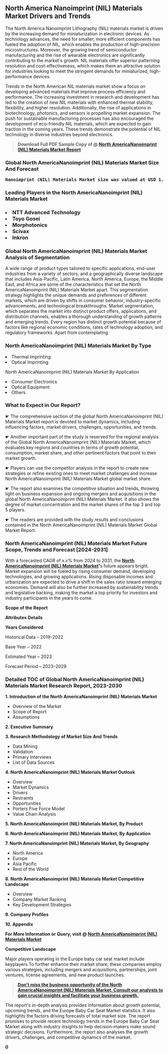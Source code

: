 <p> <h2>North America Nanoimprint (NIL) Materials Market Drivers and Trends</h2><p>The North America Nanoimprint Lithography (NIL) materials market is driven by the increasing demand for miniaturization in electronic devices. As technology advances, the need for smaller, more efficient components has fueled the adoption of NIL, which enables the production of high-precision microstructures. Moreover, the growing trend of semiconductor manufacturing and the rise of wearable electronics are significantly contributing to the market's growth. NIL materials offer superior patterning resolution and cost-effectiveness, which makes them an attractive solution for industries looking to meet the stringent demands for miniaturized, high-performance devices.</p><p>Trends in the North American NIL materials market show a focus on developing advanced materials that improve process efficiency and performance. The increasing investment in research and development has led to the creation of new NIL materials with enhanced thermal stability, flexibility, and higher resolution. Additionally, the rise of applications in biotechnology, photonics, and sensors is propelling market expansion. The push for sustainable manufacturing processes has also encouraged the development of eco-friendly NIL materials, which are expected to gain traction in the coming years. These trends demonstrate the potential of NIL technology in diverse industries beyond electronics.</p></p><blockquote id="" class=""><strong>Download Full PDF Sample Copy of @&nbsp;<a href="https://www.verifiedmarketreports.com/download-sample/?rid=405404&utm_source=GitHub-Jan&utm_medium=251" target="_blank">North AmericaNanoimprint (NIL) Materials Market Report</a>&nbsp;&nbsp;</strong></blockquote><h3 id="" class=""><strong>Global&nbsp;North AmericaNanoimprint (NIL) Materials Market Size And Forecast</strong></h3><pre class="reader-text-block__code-block"><strong>Nanoimprint (NIL) Materials Market size was valued at USD 1.25 Billion in 2022 and is projected to reach USD 2.50 Billion by 2030, growing at a CAGR of 10.0% from 2024 to 2030.</strong></pre><h3 id="" class="">Leading Players in the&nbsp;North AmericaNanoimprint (NIL) Materials Market</h3><h3 class=""></Li><Li>NTT Advanced Technology</Li><Li> Toyo Gosei</Li><Li> Morphotonics</Li><Li> Scivax</Li><Li> Inkron</h3><h3 id="" class="">Global&nbsp;North AmericaNanoimprint (NIL) Materials Market Analysis of Segmentation</h3><p id="" class="">A wide range of product types tailored to specific applications, end-user industries from a variety of sectors, and a geographically diverse landscape that includes Asia-Pacific, Latin America, North America, Europe, the Middle East, and Africa are some of the characteristics that set the North AmericaNanoimprint (NIL) Materials Market apart. This segmentation strategy highlights the unique demands and preferences of different markets, which are driven by shifts in consumer behavior, industry-specific advancements, and technological breakthroughs. Market segmentation, which separates the market into distinct product offers, applications, and distribution channels, enables a thorough understanding of growth patterns and emerging trends. Every region has distinct growth potential because of factors like regional economic conditions, rates of technology adoption, and regulatory frameworks. Apart from contemplating</p><h3 id="" class="">North AmericaNanoimprint (NIL) Materials Market&nbsp;By Type</h3><p></Li><Li>Thermal Imprinting</Li><Li> Optical Imprinting</p><div class="" data-test-id=""><p>North AmericaNanoimprint (NIL) Materials Market&nbsp;By Application</p></div><p class=""></Li><Li>Consumer Electronics</Li><Li> Optical Equipment</Li><Li> Others</p><div class="" data-test-id=""><h3><span class="">What to Expect in Our Report?</span></h3></div><div class="" data-test-id=""><p><span class="">☛ The comprehensive section of the global North AmericaNanoimprint (NIL) Materials Market report is devoted to market dynamics, including influencing factors, market drivers, challenges, opportunities, and trends.</span></p></div><div class="" data-test-id=""><p><span class="">☛ Another important part of the study is reserved for the regional analysis of the Global North AmericaNanoimprint (NIL) Materials Market, which evaluates key regions and countries in terms of growth potential, consumption, market share, and other pertinent factors that point to their market growth.</span></p></div><div class="" data-test-id=""><p><span class="">☛ Players can use the competitor analysis in the report to create new strategies or refine existing ones to meet market challenges and increase North AmericaNanoimprint (NIL) Materials Market global market share.</span></p></div><div class="" data-test-id=""><p><span class="">☛ The report also examines the competitive situation and trends, throwing light on business expansion and ongoing mergers and acquisitions in the global North AmericaNanoimprint (NIL) Materials Market. It also shows the degree of market concentration and the market shares of the top 3 and top 5 players.</span></p></div><div class="" data-test-id=""><p><span class="">☛ The readers are provided with the study results and conclusions contained in the North AmericaNanoimprint (NIL) Materials Market Global Market Report.</span></p></div><div class="" data-test-id=""><h3><span class="">North AmericaNanoimprint (NIL) Materials Market Future Scope, Trends and Forecast [2024-2031]</span></h3></div><div class="" data-test-id=""><p><span class="">With a forecasted CAGR of x.x% from 2024 to 2031, the <strong><a href="https://www.verifiedmarketreports.com/download-sample/?rid=405404&utm_source=GitHub-Jan&utm_medium=251" target="_blank">North AmericaNanoimprint (NIL) Materials Market</a>'</strong>s future appears bright. Market expansion will be fueled by rising consumer demand, developing technologies, and growing applications. Rising disposable incomes and urbanization are expected to drive a shift in the sales ratio toward emerging economies. Demand will also be further increased by sustainability trends and legislative backing, making the market a top priority for investors and industry participants in the years to come.</span></p><p id="ember66" class="ember-view reader-text-block__paragraph"><strong>Scope of the Report</strong></p><p id="ember67" class="ember-view reader-text-block__paragraph"><strong>Attributes Details</strong></p><p id="ember68" class="ember-view reader-text-block__paragraph"><strong>Years Considered</strong></p><p id="ember69" class="ember-view reader-text-block__paragraph">Historical Data &ndash; 2019&ndash;2022</p><p id="ember70" class="ember-view reader-text-block__paragraph">Base Year &ndash; 2022</p><p id="ember71" class="ember-view reader-text-block__paragraph">Estimated Year &ndash; 2023</p><p id="ember72" class="ember-view reader-text-block__paragraph">Forecast Period &ndash; 2023&ndash;2029</p></div><h3 id="" class="">Detailed TOC of Global North AmericaNanoimprint (NIL) Materials Market Research Report, 2023-2030</h3><p id="" class=""><strong>1. Introduction of the North AmericaNanoimprint (NIL) Materials Market</strong></p><ul><li>Overview of the Market</li><li>Scope of Report</li><li>Assumptions</li></ul><p id="" class=""><strong>2. Executive Summary</strong></p><p id="" class=""><strong>3. Research Methodology of Market Size And Trends</strong></p><ul><li>Data Mining</li><li>Validation</li><li>Primary Interviews</li><li>List of Data Sources</li></ul><p id="" class=""><strong>4. North AmericaNanoimprint (NIL) Materials Market Outlook</strong></p><ul><li>Overview</li><li>Market Dynamics</li><li>Drivers</li><li>Restraints</li><li>Opportunities</li><li>Porters Five Force Model</li><li>Value Chain Analysis</li></ul><p id="" class=""><strong>5. North AmericaNanoimprint (NIL) Materials Market, By Product</strong></p><p id="" class=""><strong>6. North AmericaNanoimprint (NIL) Materials Market, By Application</strong></p><p id="" class=""><strong>7. North AmericaNanoimprint (NIL) Materials Market, By Geography</strong></p><ul><li>North America</li><li>Europe</li><li>Asia Pacific</li><li>Rest of the World</li></ul><p id="" class=""><strong>8. North AmericaNanoimprint (NIL) Materials Market Competitive Landscape</strong></p><ul><li>Overview</li><li>Company Market Ranking</li><li>Key Development Strategies</li></ul><p id="" class=""><strong>9. Company Profiles</strong></p><p id="" class=""><strong>10. Appendix</strong></p><p><strong>For More Information or Query, visit&nbsp;@ <a href="https://www.verifiedmarketreports.com/product/nanoimprint-nil-materials-market/" target="_blank">North AmericaNanoimprint (NIL) Materials Market</a></strong></p><p id="ember61" class="ember-view reader-text-block__paragraph"><strong>Competitive Landscape</strong></p><p id="ember62" class="ember-view reader-text-block__paragraph">Major players operating in the Europe baby car seat market include keyplayers To further enhance their market share, these companies employ various strategies, including mergers and acquisitions, partnerships, joint ventures, license agreements, and new product launches.</p><blockquote id="ember63" class="ember-view reader-text-block__blockquote"><strong><a href="https://www.verifiedmarketreports.com/download-sample/?rid=405404&utm_source=GitHub-Jan&utm_medium=251" target="_blank">Don&rsquo;t miss the business opportunity of the North AmericaNanoimprint (NIL) Materials Market. Consult our analysts to gain crucial insights and facilitate your business growth.</a></strong></blockquote><p id="ember64" class="ember-view reader-text-block__paragraph">The report's in-depth analysis provides information about growth potential, upcoming trends, and the Europe Baby Car Seat Market statistics. It also highlights the factors driving forecasts of total market size. The report promises to provide recent technology trends in the Europe Baby Car Seat Market along with industry insights to help decision-makers make sound strategic decisions. Furthermore, the report also analyses the growth drivers, challenges, and competitive dynamics of the market.</p><p class="ember-view reader-text-block__paragraph"><strong>0</strong></p>
